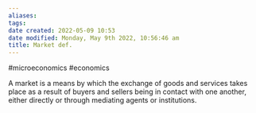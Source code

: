 ```yaml
---
aliases: 
tags: 
date created: 2022-05-09 10:53
date modified: Monday, May 9th 2022, 10:56:46 am
title: Market def.
---
```


#microeconomics #economics

A market is a means by which the exchange of goods and services takes place as a result of buyers and sellers being in contact with one another, either directly or through mediating agents or institutions.
